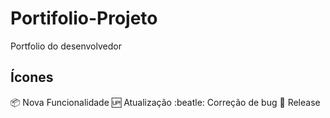 # Portifolio-Projeto
Portfolio do desenvolvedor

## Ícones

:package: Nova Funcionalidade
:up: Atualização
:beatle: Correção de bug
:checkered_flag: Release